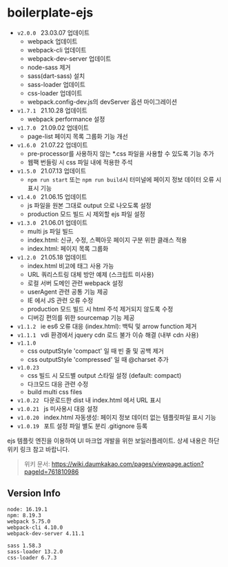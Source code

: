 # boilerplate-ejs
- `v2.0.0 ` 23.03.07 업데이트
    - webpack 업데이트
    - webpack-cli 업데이트
    - webpack-dev-server 업데이트
    - node-sass 제거
    - sass(dart-sass) 설치
    - sass-loader 업데이트
    - css-loader 업데이트
    - webpack.config-dev.js의 devServer 옵션 마이그레이션
- `v1.7.1 ` 21.10.28 업데이트
    - webpack performance 설정
- `v1.7.0 ` 21.09.02 업데이트
    - page-list 페이지 목록 그룹화 기능 개선
- `v1.6.0 ` 21.07.22 업데이트
    - pre-processor를 사용하지 않는 *.css 파일을 사용할 수 있도록 기능 추가
    - 웹팩 번들링 시 css 파일 내에 적용한 주석
- `v1.5.0 ` 21.07.13 업데이트
    - `npm run start` 또는 `npm run build`시 터미널에 페이지 정보 데이터 오류 시 표시 기능
- `v1.4.0 ` 21.06.15 업데이트
    - js 파일을 원본 그대로 output 으로 나오도록 설정
    - production 모드 빌드 시 제외할 ejs 파일 설정
- `v1.3.0 ` 21.06.01 업데이트
    - multi js 파일 빌드
    - index.html: 신규, 수정, 스펙아웃 페이지 구분 위한 클래스 적용
    - index.html: 페이지 목록 그룹화
- `v1.2.0 ` 21.05.18 업데이트
    - index.html 비고에 태그 사용 가능
    - URL 쿼리스트링 대체 방안 예제 (스크립트 미사용)
    - 로컬 서버 도메인 관련 webpack 설정
    - userAgent 관련 공통 기능 제공
    - IE 에서 JS 관련 오류 수정
    - production 모드 빌드 시 html 주석 제거되지 않도록 수정
    - 디버깅 편의를 위한 sourcemap 기능 제공
- `v1.1.2 ` ie es6 오류 대응 (index.html): 백틱 및 arrow function 제거
- `v1.1.1 ` vdi 환경에서 jquery cdn 로드 불가 이슈 해결 (내부 cdn 사용)
- `v1.1.0 `
    - css outputStyle 'compact' 일 때 빈 줄 및 공백 제거
    - css outputStyle 'compressed' 일 때 @charset 추가
- `v1.0.23 `
    - css 빌드 시 모드별 output 스타일 설정 (default: compact)
    - 다크모드 대응 관련 수정
    - build multi css files
- `v1.0.22 ` 다운로드한 dist 내 index.html 에서 URL 표시
- `v1.0.21 ` js 미사용시 대응 설정
- `v1.0.20 ` index.html 자동생성: 페이지 정보 데이터 없는 템플릿파일 표시 기능
- `v1.0.19 ` 포트 설정 파일 별도 분리 .gitignore 등록


ejs 템플릿 엔진을 이용하여 UI 마크업 개발을 위한 보일러플레이트.
상세 내용은 하단 위키 링크 참고 바랍니다.
> 위키 문서: https://wiki.daumkakao.com/pages/viewpage.action?pageId=761810986

## Version Info
```
node: 16.19.1
npm: 8.19.3
webpack 5.75.0
webpack-cli 4.10.0
webpack-dev-server 4.11.1

sass 1.58.3
sass-loader 13.2.0
css-loader 6.7.3
```

